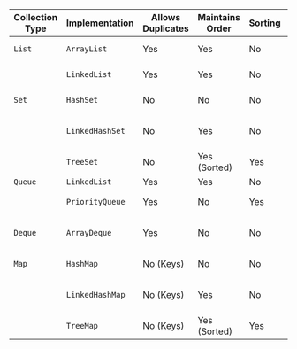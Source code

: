 | Collection Type | Implementation  | Allows Duplicates | Maintains Order | Sorting | Use Case                               |
|-----------------|-----------------|-------------------|-----------------|---------|----------------------------------------|
| `List`          | `ArrayList`     | Yes               | Yes             | No      | Random access, frequent reads          |
|                 | `LinkedList`    | Yes               | Yes             | No      | Frequent insertions/deletions          |
| `Set`           | `HashSet`       | No                | No              | No      | Unique elements, fast access           |
|                 | `LinkedHashSet` | No                | Yes             | No      | Unique elements, maintain insertion order |
|                 | `TreeSet`       | No                | Yes (Sorted)    | Yes     | Unique elements, sorted                |
| `Queue`         | `LinkedList`    | Yes               | Yes             | No      | FIFO operations                        |
|                 | `PriorityQueue` | Yes               | No              | Yes     | Priority-based processing              |
| `Deque`         | `ArrayDeque`    | Yes               | No              | No      | LIFO or FIFO, access at both ends      |
| `Map`           | `HashMap`       | No (Keys)         | No              | No      | Key-value pairs, fast access           |
|                 | `LinkedHashMap` | No (Keys)         | Yes             | No      | Key-value pairs, maintain insertion order |
|                 | `TreeMap`       | No (Keys)         | Yes (Sorted)    | Yes     | Key-value pairs, sorted by keys        |
